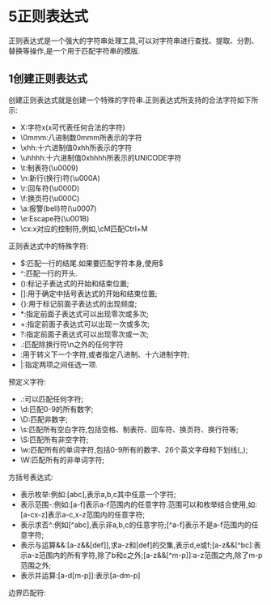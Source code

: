 ﻿# 5正则表达式
正则表达式是一个强大的字符串处理工具,可以对字符串进行查找、提取、分割、替换等操作,是一个用于匹配字符串的模版.

## 1创建正则表达式
创建正则表达式就是创建一个特殊的字符串.正则表达式所支持的合法字符如下所示:
* X:字符x(x可代表任何合法的字符)
* \0mmm:八进制数0mmm所表示的字符
* \xhh:十六进制值0xhh所表示的字符
* \uhhhh:十六进制值0xhhhh所表示的UNICODE字符
* \t:制表符(\u0009)
* \n:新行(换行)符(\u000A)
* \r:回车符(\u000D)
* \f:换页符(\u000C)
* \a:报警(bell)符(\u0007)
* \e:Escape符(\u001B)
* \cx:x对应的控制符,例如,\cM匹配Ctrl+M

正则表达式中的特殊字符:
* $:匹配一行的结尾.如果要匹配字符本身,使用\$
* ^:匹配一行的开头.
* ():标记子表达式的开始和结束位置;
* []:用于确定中括号表达式的开始和结束位置;
* {}:用于标记前面子表达式的出现频度;
* \*:指定前面子表达式可以出现零次或多次;
* +:指定前面子表达式可以出现一次或多次;
* ?:指定前面子表达式可以出现零次或一次;
* .:匹配除换行符\n之外的任何字符
* \:用于转义下一个字符,或者指定八进制、十六进制字符;
* |:指定两项之间任选一项.

预定义字符:
* .:可以匹配任何字符;
* \d:匹配0-9的所有数字;
* \D:匹配非数字;
* \s:匹配所有空白字符,包括空格、制表符、回车符、换页符、换行符等;
* \S:匹配所有非空字符;
* \w:匹配所有的单词字符,包括0-9所有的数字、26个英文字母和下划线(_);
* \W:匹配所有的非单词字符;

方括号表达式:
* 表示枚举:例如:[abc],表示a,b,c其中任意一个字符;
* 表示范围-:例如:[a-f]表示a-f范围内的任意字符.范围可以和枚举结合使用,如:[a-cx-z]表示a-c,x-z范围内的任意字符;
* 表示求否^:例如[^abc],表示非a,b,c的任意字符;[^a-f]表示不是a-f范围内的任意字符;
* 表示与运算&&:[a-z&&[def]],求a-z和[def]的交集,表示d,e或f;[a-z&&[^bc]:表示a-z范围内的所有字符,除了b和c之外;[a-z&&[^m-p]]:a-z范围之内,除了m-p范围之外;
* 表示并运算:[a-d[m-p]]:表示[a-dm-p]


边界匹配符:
 


